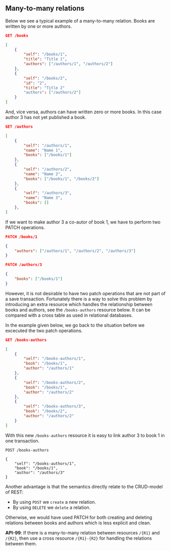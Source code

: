 ## Many-to-many relations ##

Below we see a typical example of a many-to-many relation. Books are written by one or more authors. 

```json
GET /books

[
	{
        "self": "/books/1",
		"title": "Title 1",
        "authors": ["/authors/1", "/authors/2"]
	},
	{
        "self": "/books/2",
        "id": "2",
		"title": "Title 2"
        "authors": ["/authors/2"]
	}
]
```
And, vice versa, authors can have written zero or more books. In this case author 3 has not yet published a book.

```json
GET /authors

[
	{
        "self": "/authors/1",
		"name": "Name 1",
        "books": ["/books/1"]
	},
	{
		"self": "/authors/2",
		"name": "Name 2",
        "books": ["/books/1", "/books/2"]
	},
    {
		"self": "/authors/3",
		"name": "Name 3",
        "books": []
	},
]
```

If we want to make author 3 a co-autor of book 1, we have to perform two PATCH operations. 

```json
PATCH /books/1

{
    "authors": ["/authors/1", "/authors/2", "/authors/3"]
}

PATCH /authors/3

{
    "books": ["/books/1"]
}
```

However, it is not desirable to have two patch operations that are not part of a save transaction. Fortunately there is a way to solve this problem by introducing an extra resource which handles the relationship between books and authors, see the `/books-authors` resource below. It can be compared with a cross table as used in relational databases.

In the example given below, we go back to the situation before we excecuted the two patch operations.

```json
GET /books-authors

[
	{
		"self": "/books-authors/1",
		"book": "/books/1",
		"author": "/authors/1"
	},
	{
		"self": "/books-authors/2",
		"book": "/books/1",
		"author": "/authors/2"
	},
	{
		"self": "/books-authors/3",
		"book": "/books/2",
		"author": "/authors/2"
	}
]
```
With this new `/books-authors` resource it is easy to link author 3 to book 1 in one transaction.

```
POST /books-authors

{
    "self": "/books-authors/1",
	"book": "/books/1",
	"author": "/authors/3"
}
```

Another advantage is that the semantics directly relate to the CRUD-model of REST:
- By using `POST` we `create` a new relation. 
- By using `DELETE` we `delete` a relation.

Otherwise, we would have used PATCH for both creating and deleting relations between books and authors which is less explicit and clean.

<div class="rule" id="api-99">
  <p class="rulelab"><strong>API-99</strong>: If there is a many-to-many relation between resources <code>/{R1}</code> and <code>/{R2}</code>, then use a cross resource <code>/{R1}-{R2}</code> for handling the relations between them.</p>
</div>